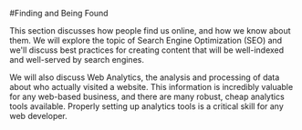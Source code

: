 #Finding and Being Found

This section discusses how people find us online, and how we know about them. We will explore the topic of Search Engine Optimization (SEO) and we'll discuss best practices for creating content that will be well-indexed and well-served by search engines. 

We will also discuss Web Analytics, the analysis and processing of data about who actually visited a website. This information is incredibly valuable for any web-based business, and there are many robust, cheap analytics tools available. Properly setting up analytics tools is a critical skill for any web developer. 